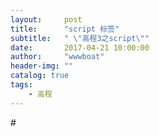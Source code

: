 ```yaml
---
layout:     post
title:      "script 标签"
subtitle:   " \"高程3之script\""
date:       2017-04-21 10:00:00
author:     "wwwboat"
header-img: ""
catalog: true
tags:
    - 高程
---
```


#<script>标签的一些特性

script标签的src属性不仅可以链接当前域的链接，也可链接到外部域的链接。

<script>标签拥有async属性，表示立即下载文件。这一属性只对外部引用的script文件有效。当多个script标签都存在这一属性时，并不会按照前后顺序排序下载，因此此时需要这些文件内容互不关联。

<script>标签拥有defer属性，表示文档加载完毕后再加载。

